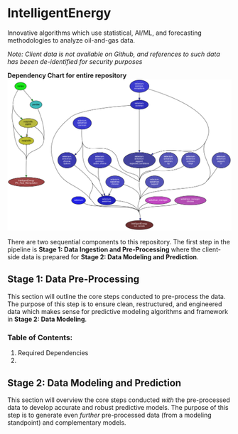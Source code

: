 # IntelligentEnergy
Innovative algorithms which use statistical, AI/ML, and forecasting methodologies to analyze oil-and-gas data.

*Note: Client data is not available on Github, and references to such data has beeen de-identified for security purposes*

**Dependency Chart for entire repository**
![Dependency Graph](IntelligentEnergy.png "Dependency Graph")

There are two sequential components to this repository. The first step in the pipeline is **Stage 1: Data Ingestion and Pre-Processing** where the client-side data is prepared for **Stage 2: Data Modeling and Prediction**.

## Stage 1: Data Pre-Processing
This section will outline the core steps conducted to pre-process the data. The purpose of this step is to ensure clean, restructured, and engineered data which makes sense for predictive modeling algorithms and framework in **Stage 2: Data Modeling**.

### Table of Contents:
1. Required Dependencies
2.

## Stage 2: Data Modeling and Prediction
This section will overview the core steps conducted *with* the pre-processed data to develop accurate and robust predictive models. The purpose of this step is to generate even *further* pre-processed data (from a modeling standpoint) and complementary models.
